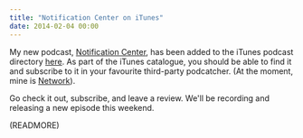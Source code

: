 ```yaml
---
title: "Notification Center on iTunes"
date: 2014-02-04 00:00
---
```


My new podcast, [Notification Center](http://notificationcenter.tv), has been added to the iTunes podcast directory [here](https://itunes.apple.com/us/podcast/notification-center/id812164680). As part of the iTunes catalogue, you should be able to find it and subscribe to it in your favourite third-party podcatcher. (At the moment, mine is [Network](https://itunes.apple.com/ca/app/network-podcasts-client/id723422355?mt=8&uo=4&at=1l3v6zC)).

Go check it out, subscribe, and leave a review. We'll be recording and releasing a new episode this weekend.

(READMORE)
